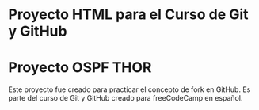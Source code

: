 # Proyecto HTML para el Curso de Git y GitHub
# Proyecto OSPF THOR
Este proyecto fue creado para practicar el concepto de fork en GitHub. Es parte del curso de Git y GitHub creado para freeCodeCamp en español.
